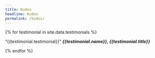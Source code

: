 ```yaml
---
title: Kudos
headline: Kudos
permalink: /kudos/
---
```

<div class="testimonials">
  {% for testimonial in site.data.testimonials %}
    <div class="card">
      <img src="{{site.baseurl}}/assets/images/testimonials/{{testimonial.image}}.jpg" alt="">
      <p>
        <q>{{testimonial.testimonial}}</q>
        <cite><strong>{{testimonial.name}}, {{testimonial.title}}</strong></cite>
      </p> 
    </div> 
  {% endfor %}
</div>